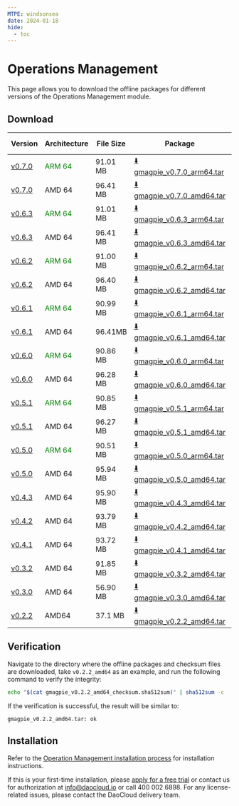 ```yaml
---
MTPE: windsonsea
date: 2024-01-18
hide:
  - toc
---
```


# Operations Management

This page allows you to download the offline packages for different versions of the Operations Management module.

## Download

| Version  | Architecture | File Size | Package     | Checksum File      | Update Date |
|----------|--------------|-----------|-------------|--------------------|-------------|
| [v0.7.0](../../gmagpie/intro/release-notes.md) | <font color="green">ARM 64</font> | 91.01 MB | [:arrow_down: gmagpie_v0.7.0_arm64.tar](https://qiniu-download-public.daocloud.io/DaoCloud_Enterprise/gmagpie_v0.7.0_arm64.tar) | [:arrow_down: gmagpie_v0.7.0_arm64_checksum.sha512sum](https://qiniu-download-public.daocloud.io/DaoCloud_Enterprise/gmagpie_v0.7.0_arm64_checksum.sha512sum) | 2024-07-01 |
| [v0.7.0](../../gmagpie/intro/release-notes.md) | AMD 64 | 96.41 MB | [:arrow_down: gmagpie_v0.7.0_amd64.tar](https://qiniu-download-public.daocloud.io/DaoCloud_Enterprise/gmagpie_v0.7.0_amd64.tar) | [:arrow_down: gmagpie_v0.7.0_amd64_checksum.sha512sum](https://qiniu-download-public.daocloud.io/DaoCloud_Enterprise/gmagpie_v0.7.0_amd64_checksum.sha512sum) | 2024-07-01 |
| [v0.6.3](../../ghippo/intro/release-notes.md) | <font color="green">ARM 64</font> | 91.01 MB | [:arrow_down: gmagpie_v0.6.3_arm64.tar](https://qiniu-download-public.daocloud.io/DaoCloud_Enterprise/gmagpie_v0.6.3_arm64.tar) | [:arrow_down: gmagpie_v0.6.3_arm64_checksum.sha512sum](https://qiniu-download-public.daocloud.io/DaoCloud_Enterprise/gmagpie_v0.6.3_arm64_checksum.sha512sum) | 2024-05-07 |
| [v0.6.3](../../ghippo/intro/release-notes.md) | AMD 64 | 96.41 MB | [:arrow_down: gmagpie_v0.6.3_amd64.tar](https://qiniu-download-public.daocloud.io/DaoCloud_Enterprise/gmagpie_v0.6.3_amd64.tar) | [:arrow_down: gmagpie_v0.6.3_amd64_checksum.sha512sum](https://qiniu-download-public.daocloud.io/DaoCloud_Enterprise/gmagpie_v0.6.3_amd64_checksum.sha512sum) | 2024-05-07 |
| [v0.6.2](../../ghippo/intro/release-notes.md) | <font color="green">ARM 64</font> | 91.00 MB | [:arrow_down: gmagpie_v0.6.2_arm64.tar](https://qiniu-download-public.daocloud.io/DaoCloud_Enterprise/gmagpie_v0.6.2_arm64.tar) | [:arrow_down: gmagpie_v0.6.2_arm64_checksum.sha512sum](https://qiniu-download-public.daocloud.io/DaoCloud_Enterprise/gmagpie_v0.6.2_arm64_checksum.sha512sum) | 2024-04-30 |
| [v0.6.2](../../ghippo/intro/release-notes.md) | AMD 64 | 96.40 MB | [:arrow_down: gmagpie_v0.6.2_amd64.tar](https://qiniu-download-public.daocloud.io/DaoCloud_Enterprise/gmagpie_v0.6.2_amd64.tar) | [:arrow_down: gmagpie_v0.6.2_amd64_checksum.sha512sum](https://qiniu-download-public.daocloud.io/DaoCloud_Enterprise/gmagpie_v0.6.2_amd64_checksum.sha512sum) | 2024-04-30 |
| [v0.6.1](../../ghippo/intro/release-notes.md) | <font color="green">ARM 64</font> | 90.99 MB | [:arrow_down: gmagpie_v0.6.1_arm64.tar](https://qiniu-download-public.daocloud.io/DaoCloud_Enterprise/gmagpie_v0.6.1_arm64.tar) | [:arrow_down: gmagpie_v0.6.1_arm64_checksum.sha512sum](https://qiniu-download-public.daocloud.io/DaoCloud_Enterprise/gmagpie_v0.6.1_arm64_checksum.sha512sum) | 2024-04-02 |
| [v0.6.1](../../ghippo/intro/release-notes.md) | AMD 64 | 96.41MB | [:arrow_down: gmagpie_v0.6.1_amd64.tar](https://qiniu-download-public.daocloud.io/DaoCloud_Enterprise/gmagpie_v0.6.1_amd64.tar) | [:arrow_down: gmagpie_v0.6.1_amd64_checksum.sha512sum](https://qiniu-download-public.daocloud.io/DaoCloud_Enterprise/gmagpie_v0.6.1_amd64_checksum.sha512sum) | 2024-04-02 |
| [v0.6.0](../../ghippo/intro/release-notes.md) | <font color="green">ARM 64</font> | 90.86 MB | [:arrow_down: gmagpie_v0.6.0_arm64.tar](https://qiniu-download-public.daocloud.io/DaoCloud_Enterprise/gmagpie_v0.6.0_arm64.tar) | [:arrow_down: gmagpie_v0.6.0_arm64_checksum.sha512sum](https://qiniu-download-public.daocloud.io/DaoCloud_Enterprise/gmagpie_v0.6.0_arm64_checksum.sha512sum) | 2024-03-29 |
| [v0.6.0](../../ghippo/intro/release-notes.md) | AMD 64 | 96.28 MB | [:arrow_down: gmagpie_v0.6.0_amd64.tar](https://qiniu-download-public.daocloud.io/DaoCloud_Enterprise/gmagpie_v0.6.0_amd64.tar) | [:arrow_down: gmagpie_v0.6.0_amd64_checksum.sha512sum](https://qiniu-download-public.daocloud.io/DaoCloud_Enterprise/gmagpie_v0.6.0_amd64_checksum.sha512sum) | 2024-03-29 |
| [v0.5.1](../../ghippo/intro/release-notes.md) | <font color="green">ARM 64</font> | 90.85 MB | [:arrow_down: gmagpie_v0.5.1_arm64.tar](https://qiniu-download-public.daocloud.io/DaoCloud_Enterprise/gmagpie_v0.5.1_arm64.tar) | [:arrow_down: gmagpie_v0.5.1_arm64_checksum.sha512sum](https://qiniu-download-public.daocloud.io/DaoCloud_Enterprise/gmagpie_v0.5.1_arm64_checksum.sha512sum) | 2024-02-01 |
| [v0.5.1](../../ghippo/intro/release-notes.md) | AMD 64 | 96.27 MB | [:arrow_down: gmagpie_v0.5.1_amd64.tar](https://qiniu-download-public.daocloud.io/DaoCloud_Enterprise/gmagpie_v0.5.1_amd64.tar) | [:arrow_down: gmagpie_v0.5.1_amd64_checksum.sha512sum](https://qiniu-download-public.daocloud.io/DaoCloud_Enterprise/gmagpie_v0.5.1_amd64_checksum.sha512sum) | 2024-02-01 |
| [v0.5.0](../../ghippo/intro/release-notes.md) | <font color="green">ARM 64</font> | 90.51 MB | [:arrow_down: gmagpie_v0.5.0_arm64.tar](https://qiniu-download-public.daocloud.io/DaoCloud_Enterprise/gmagpie_v0.5.0_arm64.tar) | [:arrow_down: gmagpie_v0.5.0_arm64_checksum.sha512sum](https://qiniu-download-public.daocloud.io/DaoCloud_Enterprise/gmagpie_v0.5.0_arm64_checksum.sha512sum) | 2024-01-29 |
| [v0.5.0](../../ghippo/intro/release-notes.md) | AMD 64 | 95.94 MB | [:arrow_down: gmagpie_v0.5.0_amd64.tar](https://qiniu-download-public.daocloud.io/DaoCloud_Enterprise/gmagpie_v0.5.0_amd64.tar) | [:arrow_down: gmagpie_v0.5.0_amd64_checksum.sha512sum](https://qiniu-download-public.daocloud.io/DaoCloud_Enterprise/gmagpie_v0.5.0_amd64_checksum.sha512sum) | 2024-01-29 |
| [v0.4.3](../../ghippo/intro/release-notes.md) | AMD 64 | 95.90 MB | [:arrow_down: gmagpie_v0.4.3_amd64.tar](https://qiniu-download-public.daocloud.io/DaoCloud_Enterprise/gmagpie_v0.4.3_amd64.tar) | [:arrow_down: gmagpie_v0.4.3_amd64_checksum.sha512sum](https://qiniu-download-public.daocloud.io/DaoCloud_Enterprise/gmagpie_v0.4.3_amd64_checksum.sha512sum) | 2023-11-30 |
| [v0.4.2](../../ghippo/intro/release-notes.md) | AMD 64 | 93.79 MB | [:arrow_down: gmagpie_v0.4.2_amd64.tar](https://qiniu-download-public.daocloud.io/DaoCloud_Enterprise/gmagpie_v0.4.2_amd64.tar) | [:arrow_down: gmagpie_v0.4.2_amd64_checksum.sha512sum](https://qiniu-download-public.daocloud.io/DaoCloud_Enterprise/gmagpie_v0.4.2_amd64_checksum.sha512sum) | 2023-10-30 |
| [v0.4.1](../../ghippo/intro/release-notes.md) | AMD 64 | 93.72 MB | [:arrow_down: gmagpie_v0.4.1_amd64.tar](https://qiniu-download-public.daocloud.io/DaoCloud_Enterprise/gmagpie_v0.4.1_amd64.tar) | [:arrow_down: gmagpie_v0.4.1_amd64_checksum.sha512sum](https://qiniu-download-public.daocloud.io/DaoCloud_Enterprise/gmagpie_v0.4.1_amd64_checksum.sha512sum) | 2023-08-29 |
| [v0.3.2](../../ghippo/intro/release-notes.md) | AMD 64 | 91.85 MB | [:arrow_down: gmagpie_v0.3.2_amd64.tar](https://qiniu-download-public.daocloud.io/DaoCloud_Enterprise/gmagpie_v0.3.2_amd64.tar) | [:arrow_down: gmagpie_v0.3.2_amd64_checksum.sha512sum](https://qiniu-download-public.daocloud.io/DaoCloud_Enterprise/gmagpie_v0.3.2_amd64_checksum.sha512sum) | 2023-08-02 |
| [v0.3.0](../../ghippo/intro/release-notes.md) | AMD 64 | 56.90 MB | [:arrow_down: gmagpie_v0.3.0_amd64.tar](https://qiniu-download-public.daocloud.io/DaoCloud_Enterprise/gmagpie_v0.3.0_amd64.tar) | [:arrow_down: gmagpie_v0.3.0_amd64_checksum.sha512sum](https://qiniu-download-public.daocloud.io/DaoCloud_Enterprise/gmagpie_v0.3.0_amd64_checksum.sha512sum) | 2023-06-28 |
| [v0.2.2](../../ghippo/intro/release-notes.md) | AMD64 | 37.1 MB | [:arrow_down: gmagpie_v0.2.2_amd64.tar](https://qiniu-download-public.daocloud.io/DaoCloud_Enterprise/gmagpie_v0.2.2_amd64.tar) | [:arrow_down: gmagpie_v0.2.2_amd64_checksum.sha512sum](https://qiniu-download-public.daocloud.io/DaoCloud_Enterprise/gmagpie_v0.2.2_amd64_checksum.sha512sum) | 2023-5-30 |

## Verification

Navigate to the directory where the offline packages and checksum files are downloaded,
take `v0.2.2_amd64` as an example, and run the following command to verify the integrity:

```sh
echo "$(cat gmagpie_v0.2.2_amd64_checksum.sha512sum)" | sha512sum -c
```

If the verification is successful, the result will be similar to:

```none
gmagpie_v0.2.2_amd64.tar: ok
```

## Installation

Refer to the [Operation Management installation process](../../ghippo/user-guide/report-billing/gmagpie-offline-install.md) for installation instructions.

If this is your first-time installation, please [apply for a free trial](../../dce/license0.md)
or contact us for authorization at info@daocloud.io or call 400 002 6898.
For any license-related issues, please contact the DaoCloud delivery team.
